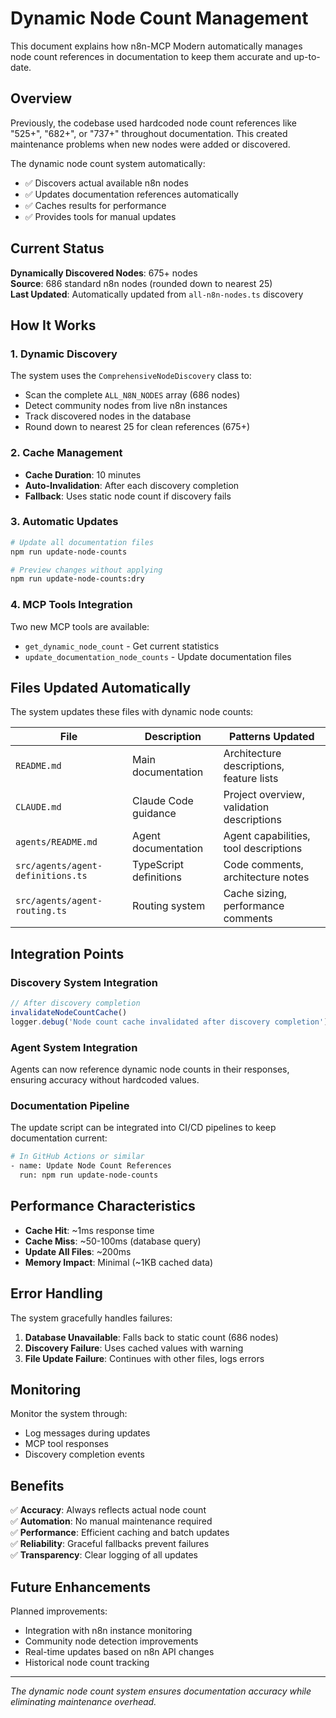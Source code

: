 # Dynamic Node Count Management

This document explains how n8n-MCP Modern automatically manages node count references in documentation to keep them accurate and up-to-date.

## Overview

Previously, the codebase used hardcoded node count references like "525+", "682+", or "737+" throughout documentation. This created maintenance problems when new nodes were added or discovered.

The dynamic node count system automatically:
- ✅ Discovers actual available n8n nodes
- ✅ Updates documentation references automatically  
- ✅ Caches results for performance
- ✅ Provides tools for manual updates

## Current Status

**Dynamically Discovered Nodes**: 675+ nodes  
**Source**: 686 standard n8n nodes (rounded down to nearest 25)  
**Last Updated**: Automatically updated from `all-n8n-nodes.ts` discovery

## How It Works

### 1. Dynamic Discovery
The system uses the `ComprehensiveNodeDiscovery` class to:
- Scan the complete `ALL_N8N_NODES` array (686 nodes)
- Detect community nodes from live n8n instances  
- Track discovered nodes in the database
- Round down to nearest 25 for clean references (675+)

### 2. Cache Management
- **Cache Duration**: 10 minutes
- **Auto-Invalidation**: After each discovery completion
- **Fallback**: Uses static node count if discovery fails

### 3. Automatic Updates
```bash
# Update all documentation files
npm run update-node-counts

# Preview changes without applying
npm run update-node-counts:dry
```

### 4. MCP Tools Integration
Two new MCP tools are available:
- `get_dynamic_node_count` - Get current statistics
- `update_documentation_node_counts` - Update documentation files

## Files Updated Automatically

The system updates these files with dynamic node counts:

| File | Description | Patterns Updated |
|------|-------------|-----------------|
| `README.md` | Main documentation | Architecture descriptions, feature lists |
| `CLAUDE.md` | Claude Code guidance | Project overview, validation descriptions |
| `agents/README.md` | Agent documentation | Agent capabilities, tool descriptions |
| `src/agents/agent-definitions.ts` | TypeScript definitions | Code comments, architecture notes |
| `src/agents/agent-routing.ts` | Routing system | Cache sizing, performance comments |

## Integration Points

### Discovery System Integration
```typescript
// After discovery completion
invalidateNodeCountCache()
logger.debug('Node count cache invalidated after discovery completion')
```

### Agent System Integration
Agents can now reference dynamic node counts in their responses, ensuring accuracy without hardcoded values.

### Documentation Pipeline
The update script can be integrated into CI/CD pipelines to keep documentation current:
```bash
# In GitHub Actions or similar
- name: Update Node Count References  
  run: npm run update-node-counts
```

## Performance Characteristics

- **Cache Hit**: ~1ms response time
- **Cache Miss**: ~50-100ms (database query)
- **Update All Files**: ~200ms
- **Memory Impact**: Minimal (~1KB cached data)

## Error Handling

The system gracefully handles failures:
1. **Database Unavailable**: Falls back to static count (686 nodes)
2. **Discovery Failure**: Uses cached values with warning
3. **File Update Failure**: Continues with other files, logs errors

## Monitoring

Monitor the system through:
- Log messages during updates
- MCP tool responses
- Discovery completion events

## Benefits

✅ **Accuracy**: Always reflects actual node count  
✅ **Automation**: No manual maintenance required  
✅ **Performance**: Efficient caching and batch updates  
✅ **Reliability**: Graceful fallbacks prevent failures  
✅ **Transparency**: Clear logging of all updates  

## Future Enhancements

Planned improvements:
- Integration with n8n instance monitoring
- Community node detection improvements  
- Real-time updates based on n8n API changes
- Historical node count tracking

---

*The dynamic node count system ensures documentation accuracy while eliminating maintenance overhead.*